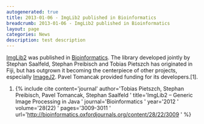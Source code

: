 ```yaml
---
autogenerated: true
title: 2013-01-06 - ImgLib2 published in Bioinformatics
breadcrumb: 2013-01-06 - ImgLib2 published in Bioinformatics
layout: page
categories: News
description: test description
---
```


[ImgLib2](ImgLib2 "wikilink") was published in [Bioinformatics](http://bioinformatics.oxfordjournals.org/content/28/22/3009). The library developed jointly by Stephan Saalfeld, Stephan Preibisch and Tobias Pietszch has originated in Fiji, but has outgrown it becoming the centerpiece of other projects, especially [ImageJ2](ImageJ2 "wikilink"). Pavel Tomancak provided funding for its developers.\[1\].

<references/>



1.  {% include cite content='journal' author='Tobias Pietszch, Stephan Preibisch, Pavel Tomancak, Stephan Saalfeld ' title='ImgLib2 – Generic Image Processing in Java ' journal='Bioinformatics ' year='2012 ' volume='28(22) ' pages='3009-3011 ' url='http://bioinformatics.oxfordjournals.org/content/28/22/3009 ' %}
